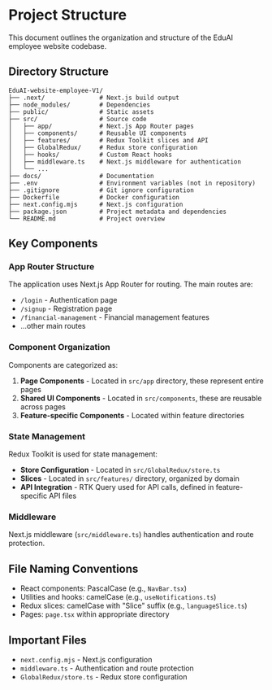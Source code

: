 # Project Structure

This document outlines the organization and structure of the EduAI employee website codebase.

## Directory Structure

```
EduAI-website-employee-V1/
├── .next/               # Next.js build output
├── node_modules/        # Dependencies
├── public/              # Static assets
├── src/                 # Source code
│   ├── app/             # Next.js App Router pages
│   ├── components/      # Reusable UI components
│   ├── features/        # Redux Toolkit slices and API
│   ├── GlobalRedux/     # Redux store configuration
│   ├── hooks/           # Custom React hooks
│   ├── middleware.ts    # Next.js middleware for authentication
│   └── ...
├── docs/                # Documentation
├── .env                 # Environment variables (not in repository)
├── .gitignore           # Git ignore configuration
├── Dockerfile           # Docker configuration
├── next.config.mjs      # Next.js configuration
├── package.json         # Project metadata and dependencies
└── README.md            # Project overview
```

## Key Components

### App Router Structure

The application uses Next.js App Router for routing. The main routes are:

- `/login` - Authentication page
- `/signup` - Registration page
- `/financial-management` - Financial management features
- ...other main routes

### Component Organization

Components are categorized as:

1. **Page Components** - Located in `src/app` directory, these represent entire pages
2. **Shared UI Components** - Located in `src/components`, these are reusable across pages
3. **Feature-specific Components** - Located within feature directories

### State Management

Redux Toolkit is used for state management:

- **Store Configuration** - Located in `src/GlobalRedux/store.ts`
- **Slices** - Located in `src/features/` directory, organized by domain
- **API Integration** - RTK Query used for API calls, defined in feature-specific API files

### Middleware

Next.js middleware (`src/middleware.ts`) handles authentication and route protection.

## File Naming Conventions

- React components: PascalCase (e.g., `NavBar.tsx`)
- Utilities and hooks: camelCase (e.g., `useNotifications.ts`)
- Redux slices: camelCase with "Slice" suffix (e.g., `languageSlice.ts`)
- Pages: `page.tsx` within appropriate directory

## Important Files

- `next.config.mjs` - Next.js configuration
- `middleware.ts` - Authentication and route protection
- `GlobalRedux/store.ts` - Redux store configuration
